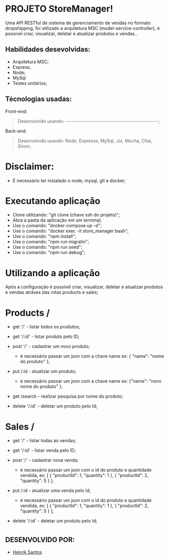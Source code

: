 # PROJETO StoreManager!
Uma API RESTful de sistema de gerenciamento de vendas no formato dropshipping, foi utilizado a arquitetura MSC (model-service-controller), é possível criar, visualizar, deletar e atualizar produtos e vendas..

## Habilidades desevolvidas:
- Arquitetura MSC;
- Express;
- Node;
- MySql
- Testes unitários;

## Técnologias usadas:

Front-end:
> Desenvolvido usando: ----------------------------------------------;

Back-end:
> Desenvolvido usando: Node, Expresss, MySql, Joi, Mocha, Chai, Sinon;

# Disclaimer: 
- É necessário ter instalado o node, mysql, git e docker; 

# Executando aplicação
- Clone utilizando: "git clone (chave ssh do projeto)";
- Abra a pasta da aplicação em um terminal;
- Use o comando: "docker-compose up -d";
- Use o comando: "docker exec -it store_manager bash";
- Use o comando: "npm install";
- Use o comando: "npm run migratin";
- Use o comando: "npm run seed";
- Use o comando: "npm run debug";

# Utilizando a aplicação
Após a configuração é possível criar, visualizar, deletar e atualizar produtos e vendas atráves das rotas products e sales;
# Products /
- get '/' - listar todos os produtos;
 
- get '/:id' - listar produto pelo ID;

- post '/' - cadastrar um novo produto;
   - é necessário passar um json com a chave name ex:
   { "name": "nome do produto" };

- put /:id - atualizar um produto;
  - é necessário passar um json com a chave name ex: {"name": "novo nome do produto" };

- get /search - realizar pesquisa por nome do produto;

- delete '/:id' - deletar um produto pelo Id;
#
# Sales /
- get '/' - listar todas as vendas;
 
- get '/:id' - listar venda pelo ID;

- post '/' - cadastrar nova venda;
   - é necessário passar um json com o id do produto e quantidade vendida, ex:
  [
    {
      "productId": 1,
      "quantity": 1
    },
    {
      "productId": 2,
      "quantity": 5
    }
  ];

- put /:id - atualizar uma venda pelo Id;
  - é necessário passar um json com o id do produto e quantidade vendida, ex:
  [
    {
      "productId": 1,
      "quantity": 1
    },
    {
      "productId": 2,
      "quantity": 5
    }
  ];

- delete '/:id' - deletar um produto pelo Id;
#
## DESENVOLVIDO POR:
- [Henrik Santos](https://www.linkedin.com/in/henrik-santos-dev/)